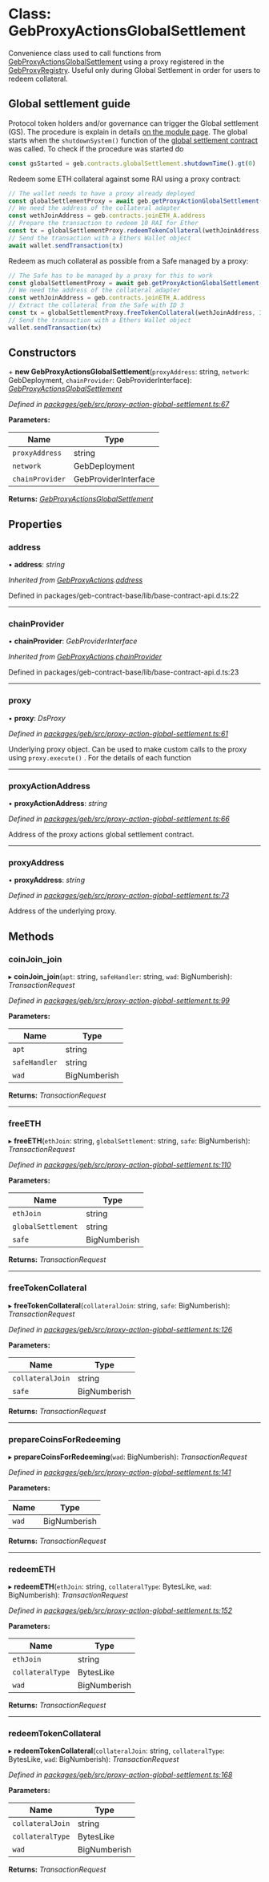 # Class: GebProxyActionsGlobalSettlement

Convenience class used to call functions from [GebProxyActionsGlobalSettlement](https://github.com/reflexer-labs/geb-proxy-actions/blob/master/src/GebProxyActions.sol) using a proxy registered in the [GebProxyRegistry](https://github.com/reflexer-labs/geb-proxy-registry/blob/master/src/GebProxyRegistry.sol).
Useful only during Global Settlement in order for users to redeem collateral.

## Global settlement guide

Protocol token holders and/or governance can trigger the Global settlement (GS). The procedure is explain in details [on the module page](https://docs.reflexer.finance/system-contracts/shutdown-module/global-settlement#the-shutdown-mechanism-9-crucial-steps). The global starts when the `shutdownSystem()` function of the [global settlement contract](https://github.com/reflexer-labs/geb/blob/38665149f953e14ab19a41f577e42f8f0b565226/src/GlobalSettlement.sol#L254) was called.
To check if the procedure was started do
```typescript
const gsStarted = geb.contracts.globalSettlement.shutdownTime().gt(0)
```

Redeem some ETH collateral against some RAI using a proxy contract:
```typescript
// The wallet needs to have a proxy already deployed
const globalSettlementProxy = await geb.getProxyActionGlobalSettlement(wallet.address)
// We need the address of the collateral adapter
const wethJoinAddress = geb.contracts.joinETH_A.address
// Prepare the transaction to redeem 10 RAI for Ether
const tx = globalSettlementProxy.redeemTokenCollateral(wethJoinAddress, ETH_A, WAD.mul(10))
// Send the transaction with a Ethers Wallet object
await wallet.sendTransaction(tx)
```

Redeem as much collateral as possible from a Safe managed by a proxy:
```typescript
// The Safe has to be managed by a proxy for this to work
const globalSettlementProxy = await geb.getProxyActionGlobalSettlement(wallet.address)
// We need the address of the collateral adapter
const wethJoinAddress = geb.contracts.joinETH_A.address
// Extract the collateral from the Safe with ID 3
const tx = globalSettlementProxy.freeTokenCollateral(wethJoinAddress, 3)
// Send the transaction with a Ethers Wallet object
wallet.sendTransaction(tx)
```

## Constructors


\+ **new GebProxyActionsGlobalSettlement**(`proxyAddress`: string, `network`: GebDeployment, `chainProvider`: GebProviderInterface): *[GebProxyActionsGlobalSettlement](gebproxyactionsglobalsettlement.md)*


*Defined in [packages/geb/src/proxy-action-global-settlement.ts:67](https://github.com/reflexer-labs/geb.js/blob/43cf374/packages/geb/src/proxy-action-global-settlement.ts#L67)*

**Parameters:**

Name | Type |
------ | ------ |
`proxyAddress` | string |
`network` | GebDeployment |
`chainProvider` | GebProviderInterface |

**Returns:** *[GebProxyActionsGlobalSettlement](gebproxyactionsglobalsettlement.md)*

## Properties

###  address

• **address**: *string*

*Inherited from [GebProxyActions](gebproxyactions.md).[address](gebproxyactions.md#address)*

Defined in packages/geb-contract-base/lib/base-contract-api.d.ts:22

___

###  chainProvider

• **chainProvider**: *GebProviderInterface*

*Inherited from [GebProxyActions](gebproxyactions.md).[chainProvider](gebproxyactions.md#chainprovider)*

Defined in packages/geb-contract-base/lib/base-contract-api.d.ts:23

___

###  proxy

• **proxy**: *DsProxy*

*Defined in [packages/geb/src/proxy-action-global-settlement.ts:61](https://github.com/reflexer-labs/geb.js/blob/43cf374/packages/geb/src/proxy-action-global-settlement.ts#L61)*

Underlying proxy object. Can be used to make custom calls to the proxy using `proxy.execute()` .
For the details of each function

___

###  proxyActionAddress

• **proxyActionAddress**: *string*

*Defined in [packages/geb/src/proxy-action-global-settlement.ts:66](https://github.com/reflexer-labs/geb.js/blob/43cf374/packages/geb/src/proxy-action-global-settlement.ts#L66)*

Address of the proxy actions global settlement contract.

___

###  proxyAddress

• **proxyAddress**: *string*

*Defined in [packages/geb/src/proxy-action-global-settlement.ts:73](https://github.com/reflexer-labs/geb.js/blob/43cf374/packages/geb/src/proxy-action-global-settlement.ts#L73)*

Address of the underlying proxy.

## Methods

###  coinJoin_join

▸ **coinJoin_join**(`apt`: string, `safeHandler`: string, `wad`: BigNumberish): *TransactionRequest*


*Defined in [packages/geb/src/proxy-action-global-settlement.ts:99](https://github.com/reflexer-labs/geb.js/blob/43cf374/packages/geb/src/proxy-action-global-settlement.ts#L99)*

**Parameters:**

Name | Type |
------ | ------ |
`apt` | string |
`safeHandler` | string |
`wad` | BigNumberish |

**Returns:** *TransactionRequest*

___

###  freeETH

▸ **freeETH**(`ethJoin`: string, `globalSettlement`: string, `safe`: BigNumberish): *TransactionRequest*


*Defined in [packages/geb/src/proxy-action-global-settlement.ts:110](https://github.com/reflexer-labs/geb.js/blob/43cf374/packages/geb/src/proxy-action-global-settlement.ts#L110)*

**Parameters:**

Name | Type |
------ | ------ |
`ethJoin` | string |
`globalSettlement` | string |
`safe` | BigNumberish |

**Returns:** *TransactionRequest*

___

###  freeTokenCollateral

▸ **freeTokenCollateral**(`collateralJoin`: string, `safe`: BigNumberish): *TransactionRequest*


*Defined in [packages/geb/src/proxy-action-global-settlement.ts:126](https://github.com/reflexer-labs/geb.js/blob/43cf374/packages/geb/src/proxy-action-global-settlement.ts#L126)*

**Parameters:**

Name | Type |
------ | ------ |
`collateralJoin` | string |
`safe` | BigNumberish |

**Returns:** *TransactionRequest*

___

###  prepareCoinsForRedeeming

▸ **prepareCoinsForRedeeming**(`wad`: BigNumberish): *TransactionRequest*


*Defined in [packages/geb/src/proxy-action-global-settlement.ts:141](https://github.com/reflexer-labs/geb.js/blob/43cf374/packages/geb/src/proxy-action-global-settlement.ts#L141)*

**Parameters:**

Name | Type |
------ | ------ |
`wad` | BigNumberish |

**Returns:** *TransactionRequest*

___

###  redeemETH

▸ **redeemETH**(`ethJoin`: string, `collateralType`: BytesLike, `wad`: BigNumberish): *TransactionRequest*


*Defined in [packages/geb/src/proxy-action-global-settlement.ts:152](https://github.com/reflexer-labs/geb.js/blob/43cf374/packages/geb/src/proxy-action-global-settlement.ts#L152)*

**Parameters:**

Name | Type |
------ | ------ |
`ethJoin` | string |
`collateralType` | BytesLike |
`wad` | BigNumberish |

**Returns:** *TransactionRequest*

___

###  redeemTokenCollateral

▸ **redeemTokenCollateral**(`collateralJoin`: string, `collateralType`: BytesLike, `wad`: BigNumberish): *TransactionRequest*


*Defined in [packages/geb/src/proxy-action-global-settlement.ts:168](https://github.com/reflexer-labs/geb.js/blob/43cf374/packages/geb/src/proxy-action-global-settlement.ts#L168)*

**Parameters:**

Name | Type |
------ | ------ |
`collateralJoin` | string |
`collateralType` | BytesLike |
`wad` | BigNumberish |

**Returns:** *TransactionRequest*
